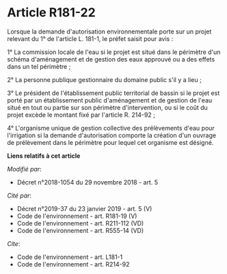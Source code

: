 # Article R181-22

Lorsque la demande d'autorisation environnementale porte sur un projet relevant du 1° de l'article L. 181-1, le préfet saisit
pour avis :

1° La commission locale de l'eau si le projet est situé dans le périmètre d'un schéma d'aménagement et de gestion des eaux
approuvé ou a des effets dans un tel périmètre ;

2° La personne publique gestionnaire du domaine public s'il y a lieu ;

3° Le président de l'établissement public territorial de bassin si le projet est porté par un établissement public
d'aménagement et de gestion de l'eau situé en tout ou partie sur son périmètre d'intervention, ou si le coût du projet excède
le montant fixé par l'article R. 214-92 ;

4° L'organisme unique de gestion collective des prélèvements d'eau pour l'irrigation si la demande d'autorisation comporte la
création d'un ouvrage de prélèvement dans le périmètre pour lequel cet organisme est désigné.

**Liens relatifs à cet article**

_Modifié par_:

  - Décret n°2018-1054 du 29 novembre 2018 - art. 5

_Cité par_:

  - Décret n°2019-37 du 23 janvier 2019 - art. 5 (V)
  - Code de l'environnement - art. R181-19 (V)
  - Code de l'environnement - art. R211-112 (VD)
  - Code de l'environnement - art. R555-14 (VD)

_Cite_:

  - Code de l'environnement - art. L181-1
  - Code de l'environnement - art. R214-92
